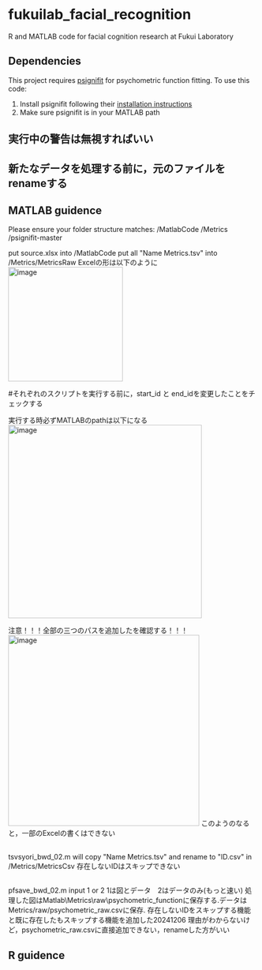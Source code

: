 # fukuilab_facial_recognition
R and MATLAB code for facial cognition research at Fukui Laboratory

## Dependencies
This project requires [psignifit](https://github.com/wichmann-lab/psignifit) for psychometric function fitting. 
To use this code:
1. Install psignifit following their [installation instructions](https://github.com/wichmann-lab/psignifit/wiki/Installation)
2. Make sure psignifit is in your MATLAB path

## 実行中の警告は無視すればいい
## 新たなデータを処理する前に，元のファイルをrenameする

## MATLAB guidence
Please ensure your folder structure matches:
/MatlabCode
/Metrics
/psignifit-master

put source.xlsx into /MatlabCode
put all "Name Metrics.tsv" into /Metrics/MetricsRaw
Excelの形は以下のように
<img width="232" alt="image" src="https://github.com/user-attachments/assets/6e11b5d1-5216-4baa-a040-0056246a1919">


#それぞれのスクリプトを実行する前に，start_id と end_idを変更したことをチェックする

実行する時必ずMATLABのpathは以下になる
<img width="392" alt="image" src="https://github.com/user-attachments/assets/d2f70bf6-72c7-40db-a4e4-964c82431f75">

注意！！！全部の三つのパスを追加したを確認する！！！
<img width="387" alt="image" src="https://github.com/user-attachments/assets/7bdea184-653c-472d-9910-77fe11d8cab6">
このようのなると，一部のExcelの書くはできない

##
tsvsyori_bwd_02.m will copy "Name Metrics.tsv" and rename to "ID.csv" in /Metrics/MetricsCsv
存在しないIDはスキップできない

##
pfsave_bwd_02.m
input 1 or 2
1は図とデータ　2はデータのみ(もっと速い)
処理した図はMatlab\Metrics\raw\psychometric_functionに保存する.データはMetrics/raw/psychometric_raw.csvに保存.
存在しないIDをスキップする機能と既に存在したもスキップする機能を追加した20241206
理由がわからないけど，psychometric_raw.csvに直接追加できない，renameした方がいい

## R guidence
